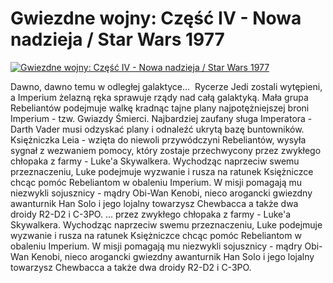 Gwiezdne wojny: Część IV - Nowa nadzieja / Star Wars 1977 
=============
[![Gwiezdne wojny: Część IV - Nowa nadzieja / Star Wars 1977 ](http://vidos.pl/images/player.gif)](http://vidos.pl/gwiezdne-wojny-czesc-iv-nowa-nadzieja-star-wars-1977)

 Dawno, dawno temu w odległej galaktyce...  Rycerze Jedi zostali wytępieni, a Imperium żelazną ręka sprawuje rządy nad całą galaktyką. Mała grupa Rebeliantów podejmuje walkę kradnąc tajne plany najpotężniejszej broni Imperium - tzw. Gwiazdy Śmierci. Najbardziej zaufany sługa Imperatora - Darth Vader musi odzyskać plany i odnaleźć ukrytą bazę buntowników. Księżniczka Leia - wzięta do niewoli przywódczyni Rebeliantów, wysyła sygnał z wezwaniem pomocy, który zostaje przechwycony przez zwykłego chłopaka z farmy - Luke'a Skywalkera. Wychodząc naprzeciw swemu przeznaczeniu, Luke podejmuje wyzwanie i rusza na ratunek Księżniczce chcąc pomóc Rebeliantom w obaleniu Imperium. W misji pomagają mu niezwykli sojusznicy - mądry Obi-Wan Kenobi, nieco arogancki gwiezdny awanturnik Han Solo i jego lojalny towarzysz Chewbacca a także dwa droidy R2-D2 i C-3PO.   ... przez zwykłego chłopaka z farmy - Luke'a Skywalkera. Wychodząc naprzeciw swemu przeznaczeniu, Luke podejmuje wyzwanie i rusza na ratunek Księżniczce chcąc pomóc Rebeliantom w obaleniu Imperium. W misji pomagają mu niezwykli sojusznicy - mądry Obi-Wan Kenobi, nieco arogancki gwiezdny awanturnik Han Solo i jego lojalny towarzysz Chewbacca a także dwa droidy R2-D2 i C-3PO.
